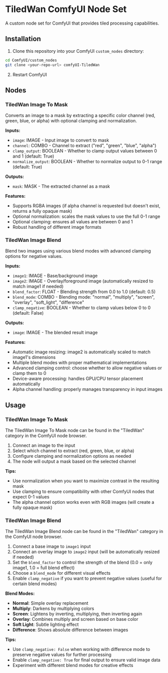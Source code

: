 # TiledWan ComfyUI Node Set

A custom node set for ComfyUI that provides tiled processing capabilities.

## Installation

1. Clone this repository into your ComfyUI `custom_nodes` directory:
```bash
cd ComfyUI/custom_nodes
git clone <your-repo-url> comfyUI-TiledWan
```

2. Restart ComfyUI

## Nodes

### TiledWan Image To Mask
Converts an image to a mask by extracting a specific color channel (red, green, blue, or alpha) with optional clamping and normalization.

**Inputs:**
- `image`: IMAGE - Input image to convert to mask
- `channel`: COMBO - Channel to extract ("red", "green", "blue", "alpha")
- `clamp_output`: BOOLEAN - Whether to clamp output values between 0 and 1 (default: True)
- `normalize_output`: BOOLEAN - Whether to normalize output to 0-1 range (default: True)

**Outputs:**
- `mask`: MASK - The extracted channel as a mask

**Features:**
- Supports RGBA images (if alpha channel is requested but doesn't exist, returns a fully opaque mask)
- Optional normalization: scales the mask values to use the full 0-1 range
- Optional clamping: ensures all values are between 0 and 1
- Robust handling of different image formats

### TiledWan Image Blend
Blend two images using various blend modes with advanced clamping options for negative values.

**Inputs:**
- `image1`: IMAGE - Base/background image
- `image2`: IMAGE - Overlay/foreground image (automatically resized to match image1 if needed)
- `blend_factor`: FLOAT - Blending strength from 0.0 to 1.0 (default: 0.5)
- `blend_mode`: COMBO - Blending mode: "normal", "multiply", "screen", "overlay", "soft_light", "difference"
- `clamp_negative`: BOOLEAN - Whether to clamp values below 0 to 0 (default: False)

**Outputs:**
- `image`: IMAGE - The blended result image

**Features:**
- Automatic image resizing: image2 is automatically scaled to match image1's dimensions
- Multiple blend modes with proper mathematical implementations
- Advanced clamping control: choose whether to allow negative values or clamp them to 0
- Device-aware processing: handles GPU/CPU tensor placement automatically
- Alpha channel handling: properly manages transparency in input images

## Usage

### TiledWan Image To Mask
The TiledWan Image To Mask node can be found in the "TiledWan" category in the ComfyUI node browser. 

1. Connect an image to the input
2. Select which channel to extract (red, green, blue, or alpha)
3. Configure clamping and normalization options as needed
4. The node will output a mask based on the selected channel

**Tips:**
- Use normalization when you want to maximize contrast in the resulting mask
- Use clamping to ensure compatibility with other ComfyUI nodes that expect 0-1 values
- The alpha channel option works even with RGB images (will create a fully opaque mask)

### TiledWan Image Blend
The TiledWan Image Blend node can be found in the "TiledWan" category in the ComfyUI node browser.

1. Connect a base image to `image1` input
2. Connect an overlay image to `image2` input (will be automatically resized if needed)
3. Set the `blend_factor` to control the strength of the blend (0.0 = only image1, 1.0 = full blend effect)
4. Choose a `blend_mode` for different visual effects
5. Enable `clamp_negative` if you want to prevent negative values (useful for certain blend modes)

**Blend Modes:**
- **Normal**: Simple overlay replacement
- **Multiply**: Darkens by multiplying colors
- **Screen**: Lightens by inverting, multiplying, then inverting again
- **Overlay**: Combines multiply and screen based on base color
- **Soft Light**: Subtle lighting effect
- **Difference**: Shows absolute difference between images

**Tips:**
- Use `clamp_negative: False` when working with difference mode to preserve negative values for further processing
- Enable `clamp_negative: True` for final output to ensure valid image data
- Experiment with different blend modes for creative effects